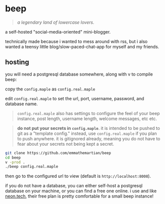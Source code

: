 # beep

> *a legendary land of lowercase lovers.*

a self-hosted "social-media-oriented" mini-blogger.

technically made because i wanted to mess around with rss, but i also wanted a
teensy little blog/slow-paced-chat-app for myself and my friends.

## hosting

you will need a postgresql database somewhere, along with v to compile beep:

copy the `config.maple` as `config.real.maple`

edit `config.real.maple` to set the url, port, username, password, and database
name.

> `config.real.maple` also has settings to configure the feel of your beep
> instance, post length, username length, welcome messages, etc etc.

> **do not put your secrets in `config.maple`**. it is intended to be pushed to
> git as a "template config." instead, use `config.real.maple` if you plan to
> push anywhere. it is gitignored already, meaning you do not have to fear about
> your secrets not being kept a secret.

```sh
git clone https://github.com/emmathemartian/beep
cd beep
v -prod .
./beep config.real.maple
```

then go to the configured url to view (default is `http://localhost:8008`).

if you do not have a database, you can either self-host a postgresql database on
your machine, or you can find a free one online. i use and like
[neon.tech](https://neon.tech), their free plan is pretty comfortable for a
small beep instance!
